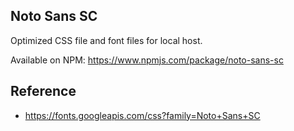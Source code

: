 ## Noto Sans SC

Optimized CSS file and font files for local host.

Available on NPM: https://www.npmjs.com/package/noto-sans-sc


## Reference

- https://fonts.googleapis.com/css?family=Noto+Sans+SC
